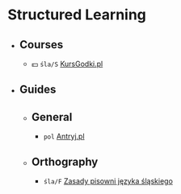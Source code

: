 # Structured Learning

- ## Courses

  - 💵 `śla/S` [KursGodki.pl](https://www.kursgodki.pl/)

- ## Guides

  - ## General

    - `pol` [Antryj.pl](https://www.antryj.pl/)

  - ## Orthography

    - `śla/F` [Zasady pisowni języka śląskiego](https://radaslonskigojynzyka.org/zasady-pisowni-jezyka-slaskiego/)
